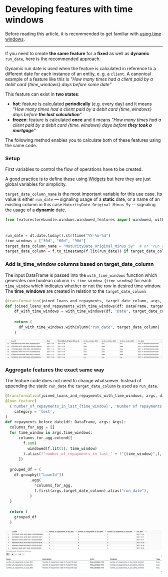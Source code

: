 # Developing features with time windows

Before reading this article, it is recommended to get familiar with [using time windows](time-windows.md).

---

If you need to create __the same feature__ for a __fixed__ as well as __dynamic__ `run_date`, here is the recommended approach.

Dynamic run date is used when the feature is calculated in reference to a different date for each instance of an entity, e. g. a `client`.
A canonical example of a feature like this is _"How many times had a client paid by a debit card {time_windows} days before some date"_

This feature can exist in __two states__:

- __hot__: feature is calculated __periodically__ (e.g. every day) and it means _"How many times had a client paid by a debit card {time_windows} days before __the last calculation__"_
- __frozen__: feature is calculated __once__ and it means _"How many times had a client paid by a debit card {time_windows} days before __they took a mortgage__"_

The following method enables you to calculate both of these features using the same code.

### Setup

First variables to control the flow of operations have to be created. 

A good practice is to define these using [Widgets](../using-widgets.md) but here they are just global variables for simplicity.

`target_date_column_name` is the most important variable for this use case. Its value is either `run_date` –– signaling usage of a __static__ date, or a name of an existing column
in this case `MaturityDate_Original_Minus_5y` -- signaling the usage of a __dynamic__ date. 

```python
from featurestorebundle.windows.windowed_features import windowed, with_time_windows


run_date = dt.date.today().strftime("%Y-%m-%d")
time_windows = ["30d", "60d", "90d"]
target_date_column_name = "MaturityDate_Original_Minus_5y"  # or "run_date"
target_date_column = f.to_timestamp(f.lit(run_date)) if target_date_column_name == "run_date" else f.to_timestamp(f.col(args.target_date_column_name))
```

### Add is_time_window columns based on target_date_column

The input DataFrame is passed into the `with_time_windows` function which generates one boolean column `is_time_window_{time_window}` for each `time_window` which indicates whether or not the row in desired time window.
The __time_windows__ are created in relation to the `target_date_column` 

```python
@transformation(joined_loans_and_repayments, target_date_column, args, display=True)
def joined_loans_and_repayments_with_time_windows(df: DataFrame, target_date_column: Column):
    df_with_time_windows = with_time_windows(df, "Date", target_date_column, time_windows)
    
    return (
      df_with_time_windows.withColumn("run_date", target_date_column)
    )
```

![with_time_windows result](images/dynamic_rundate_time_windows.png)

### Aggregate features the exact same way

The feature code does not need to change whatsoever. Instead of appending the static `run_date` the `target_date_column` is used as `run_date`.

```python
@transformation(joined_loans_and_repayments_with_time_windows, args, display=True)
@loan_feature(
  ('number_of_repayments_in_last_{time_window}', 'Number of repayments made in the last {time_window}.'),
    category = 'test',
)
def repayments_before_date(df: DataFrame, args: Args):
  columns_for_agg = []
  for time_window in args.time_windows:
      columns_for_agg.extend([
        f.sum(
          windowed(f.lit(1), time_window)
        ).alias(f"number_of_repayments_in_last_" + f"{time_window}",),
      ])
  
  grouped_df = (
    df.groupby(["LoanId"])
           .agg(
             *columns_for_agg,
             f.first(args.target_date_column).alias("run_date"),
           )
  )
  
  return (
    grouped_df
  )
```

![time windowed features result](images/dynamic_rundate_result.png)
